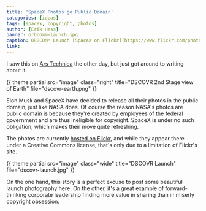 ```yaml
---
title: 'SpaceX Photos go Public Domain'
categories: [ideas]
tags: [spacex, copyright, photos]
author: [Erik Hess]
banner: orbcomm-launch.jpg
caption: ORBCOMM Launch [SpaceX on Flickr](https://www.flickr.com/photos/spacexphotos/16236321533/)
link: 
---
```


I saw this on [Ars Technica](http://arstechnica.com/tech-policy/2015/03/elon-musk-puts-spacex-photos-into-the-public-domain) the other day, but just got around to writing about it. 

{{ theme:partial src="image" class="right" title="DSCOVR 2nd Stage view of Earth" file="dscovr-earth.png" }}

Elon Musk and SpaceX have decided to release all their photos in the public domain, just like NASA does. Of course the reason NASA's photos are public domain is because they're created by employees of the federal government and are thus ineligible for copyright. SpaceX is under no such obligation, which makes their move quite refreshing.

The photos are currently [hosted on Flickr](https://www.flickr.com/photos/spacexphotos), and while they appear there under a Creative Commons license, that's only due to a limitation of Flickr's site. 

{{ theme:partial src="image" class="wide" title="DSCOVR Launch" file="dscovr-launch.jpg" }}

On the one hand, this story is a perfect excuse to post some beautiful launch photography here. On the other, it's a great example of forward-thinking corporate leadership finding more value in sharing than in miserly copyright obsession.